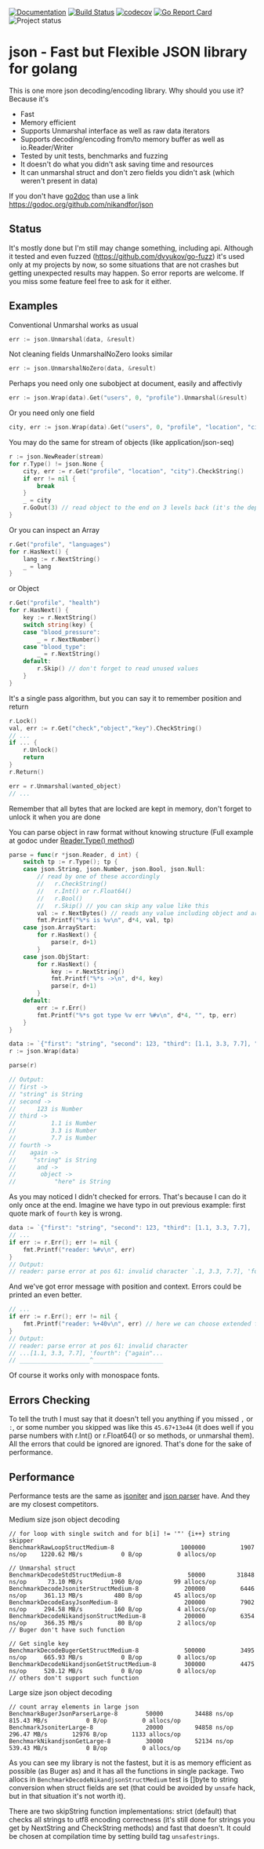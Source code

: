 [![Documentation](https://godoc.org/github.com/nikandfor/json?status.svg)](http://godoc.org/github.com/nikandfor/json)
[![Build Status](https://travis-ci.com/nikandfor/json.svg?branch=master)](https://travis-ci.com/nikandfor/json)
[![codecov](https://codecov.io/gh/nikandfor/json/branch/master/graph/badge.svg)](https://codecov.io/gh/nikandfor/json)
[![Go Report Card](https://goreportcard.com/badge/github.com/nikandfor/json)](https://goreportcard.com/report/github.com/nikandfor/json)
![Project status](https://img.shields.io/badge/status-Developing-yellow.svg)

# json - Fast but Flexible JSON library for golang

This is one more json decoding/encoding library. Why should you use it? Because it's
* Fast
* Memory efficient
* Supports Unmarshal interface as well as raw data iterators
* Supports decoding/encoding from/to memory buffer as well as io.Reader/Writer
* Tested by unit tests, benchmarks and fuzzing
* It doesn't do what you didn't ask saving time and resources
* It can unmarshal struct and don't zero fields you didn't ask (which weren't present in data)

If you don't have [go2doc](https://chrome.google.com/webstore/detail/go2doc/mnpdpppgidppdhingkmlcmmgdjknecif) than use a link https://godoc.org/github.com/nikandfor/json

## Status
It's mostly done but I'm still may change something, including api.
Although it tested and even fuzzed (https://github.com/dvyukov/go-fuzz) it's used only at my projects by now, so some situations that are not crashes but getting unexpected results may happen. So error reports are welcome. If you miss some feature feel free to ask for it either.

## Examples

Conventional Unmarshal works as usual
```go
err := json.Unmarshal(data, &result)
```

Not cleaning fields UnmarshalNoZero looks similar
```go
err := json.UnmarshalNoZero(data, &result)
```

Perhaps you need only one subobject at document, easily and affectivly
```go
err := json.Wrap(data).Get("users", 0, "profile").Unmarshal(&result)
```

Or you need only one field
```go
city, err := json.Wrap(data).Get("users", 0, "profile", "location", "city").CheckString()
```

You may do the same for stream of objects (like application/json-seq)
```go
r := json.NewReader(stream)
for r.Type() != json.None {
    city, err := r.Get("profile", "location", "city").CheckString()
    if err != nil {
        break
    }
    _ = city
    r.GoOut(3) // read object to the end on 3 levels back (it's the depth we've got to by Get(...))
}
```

Or you can inspect an Array
```go
r.Get("profile", "languages")
for r.HasNext() {
    lang := r.NextString()
    _ = lang
}
```
or Object
```go
r.Get("profile", "health")
for r.HasNext() {
    key := r.NextString()
    switch string(key) {
    case "blood_pressure":
        _ = r.NextNumber()
    case "blood_type":
        _ = r.NextString()
    default:
        r.Skip() // don't forget to read unused values
    }
}
```

It's a single pass algorithm, but you can say it to remember position and return
```go
r.Lock()
val, err := r.Get("check","object","key").CheckString()
// ...
if ... {
    r.Unlock()
    return
}
r.Return()

err = r.Unmarshal(wanted_object)
// ...
```
Remember that all bytes that are locked are kept in memory, don't forget to unlock it when you are done

You can parse object in raw format without knowing structure (Full example at godoc under [Reader.Type() method](https://godoc.org/github.com/nikandfor/json#example-Reader-Type))
```go
parse = func(r *json.Reader, d int) {
    switch tp := r.Type(); tp {
    case json.String, json.Number, json.Bool, json.Null:
        // read by one of these accordingly
        //   r.CheckString()
        //   r.Int() or r.Float64()
        //   r.Bool()
        //   r.Skip() // you can skip any value like this
        val := r.NextBytes() // reads any value including object and array as raw bytes
        fmt.Printf("%*s is %v\n", d*4, val, tp)
    case json.ArrayStart:
        for r.HasNext() {
            parse(r, d+1)
        }
    case json.ObjStart:
        for r.HasNext() {
            key := r.NextString()
            fmt.Printf("%*s ->\n", d*4, key)
            parse(r, d+1)
        }
    default:
        err := r.Err()
        fmt.Printf("%*s got type %v err %#v\n", d*4, "", tp, err)
    }
}

data := `{"first": "string", "second": 123, "third": [1.1, 3.3, 7.7], "fourth": {"again": "string", "and": {"object": "here"}}}`
r := json.Wrap(data)

parse(r)

// Output:
// first ->
// "string" is String
// second ->
//      123 is Number
// third ->
//          1.1 is Number
//          3.3 is Number
//          7.7 is Number
// fourth ->
//    again ->
//     "string" is String
//      and ->
//       object ->
//           "here" is String
```
As you may noticed I didn't checked for errors. That's because I can do it only once at the end. Imagine we have typo in out previous example: first quote mark of `fourth` key is wrong.
```go
data := `{"first": "string", "second": 123, "third": [1.1, 3.3, 7.7], 'fourth": {"again": "string", "and": {"object": "here"}}}`
// ...
if err := r.Err(); err != nil {
    fmt.Printf("reader: %#v\n", err)
}
// Output:
// reader: parse error at pos 61: invalid character `.1, 3.3, 7.7], 'fourth": {"agai`
```
And we've got error message with position and context.
Errors could be printed an even better.
```go
// ...
if err := r.Err(); err != nil {
    fmt.Printf("reader: %+40v\n", err) // here we can choose extended format and context size (works for # either)
}
// Output:
// reader: parse error at pos 61: invalid character
// ...[1.1, 3.3, 7.7], 'fourth": {"again"...
// ____________________^____________________
```
Of course it works only with monospace fonts.

## Errors Checking
To tell the truth I must say that it doesn't tell you anything if you missed `,` or `:`, or some number you skipped was like this `45.67+13e44` (it does well if you parse numbers with r.Int() or r.Float64() or so methods, or unmarshal them).
All the errors that could be ignored are ignored. That's done for the sake of performance.

## Performance
Performance tests are the same as [jsoniter](https://github.com/json-iterator/go-benchmark/blob/master/src/github.com/json-iterator/go-benchmark/benchmark_medium_payload_test.go) and [json parser](https://github.com/buger/jsonparser/blob/master/benchmark/benchmark_medium_payload_test.go) have. And they are my closest competitors.

Medium size json object decoding
```
// for loop with single switch and for b[i] != '"' {i++} string skipper
BenchmarkRawLoopStructMedium-8                	 1000000	      1907 ns/op	1220.62 MB/s	       0 B/op	       0 allocs/op

// Unmarshal struct
BenchmarkDecodeStdStructMedium-8              	   50000	     31848 ns/op	  73.10 MB/s	    1960 B/op	      99 allocs/op
BenchmarkDecodeJsoniterStructMedium-8         	  200000	      6446 ns/op	 361.13 MB/s	     480 B/op	      45 allocs/op
BenchmarkDecodeEasyJsonMedium-8               	  200000	      7902 ns/op	 294.58 MB/s	     160 B/op	       4 allocs/op
BenchmarkDecodeNikandjsonStructMedium-8       	  200000	      6354 ns/op	 366.35 MB/s	      80 B/op	       2 allocs/op
// Buger don't have such function

// Get single key
BenchmarkDecodeBugerGetStructMedium-8         	  500000	      3495 ns/op	 665.93 MB/s	       0 B/op	       0 allocs/op
BenchmarkDecodeNikandjsonGetStructMedium-8    	  300000	      4475 ns/op	 520.12 MB/s	       0 B/op	       0 allocs/op
// others don't support such function
```
Large size json object decoding
```
// count array elements in large json
BenchmarkBugerJsonParserLarge-8    	   50000	     34488 ns/op	 815.43 MB/s	       0 B/op	       0 allocs/op
BenchmarkJsoniterLarge-8           	   20000	     94858 ns/op	 296.47 MB/s	   12976 B/op	    1133 allocs/op
BenchmarkNikandjsonGetLarge-8      	   30000	     52134 ns/op	 539.43 MB/s	       0 B/op	       0 allocs/op
```
As you can see my library is not the fastest, but it is as memory efficient as possible (as Buger as) and it has all the functions in single package.
Two allocs in `BenchmarkDecodeNikandjsonStructMedium` test is []byte to string conversion when struct fields are set (that could be avoided by `unsafe` hack, but in that situation it's not worth it).

There are two skipString function implementations: strict (default) that checks all strings to utf8 encoding correctness (it's still done for strings you get by NextString and CheckString methods) and fast that doesn't. It could be chosen at compilation time by setting build tag `unsafestrings`.
